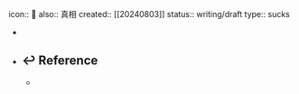 icon:: 🤮
also:: 真相
created:: [[20240803]]
status:: writing/draft
type:: sucks

-
- ## ↩ Reference
  -